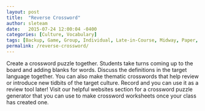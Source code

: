 ```yaml
---
layout: post
title:  "Reverse Crossword"
author: sleteam
date:   2015-07-24 12:00:04 -0400
categories: [Culture, Vocabulary]
tags: [Backup, Game, Group, Individual, Late-in-Course, Midway, Paper, Review]
permalink: /reverse-crossword/
---
```

Create a crossword puzzle together. Students take turns coming up to the board and adding blanks for words. Discuss the definitions in the target language together. You can also make thematic crosswords that help review or introduce new tidbits of the target culture. Record and you can use it as a review tool later! Visit our helpful websites section for a crossword puzzle generator that you can use to make crossword worksheets once your class has created one.